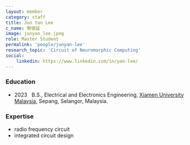```yaml
---
layout: member
category: staff
title: Jun Yan Lee
c_name: 黎俊延
image: junyan_lee.jpeg
role: Master Student
permalink: 'people/junyan-lee'
research_topic: 'Circuit of Neuromorphic Computing'
social:
    linkedin: https://www.linkedin.com/in/yan-lee/
---
```


### <i class="fas fa-graduation-cap"></i> Education
- 2023 &nbsp; B.S., Electrical and Electronics Engineering, [Xiamen University Malaysia](https://www.xmu.edu.my/), Sepang, Selangor, Malaysia. 

### Expertise
- radio frequency circuit
- integrated circuit design
